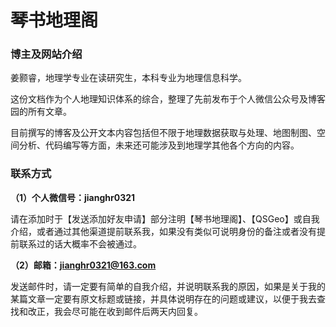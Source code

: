 # 琴书地理阁

### 博主及网站介绍

姜颢睿，地理学专业在读研究生，本科专业为地理信息科学。

这份文档作为个人地理知识体系的综合，整理了先前发布于个人微信公众号及博客园的所有文章。

目前撰写的博客及公开文本内容包括但不限于地理数据获取与处理、地图制图、空间分析、代码编写等方面，未来还可能涉及到地理学其他各个方向的内容。

### 联系方式

**（1）个人微信号：jianghr0321**

请在添加时于【发送添加好友申请】部分注明【琴书地理阁】、【QSGeo】或自我介绍，或者通过其他渠道提前联系我，如果没有类似可说明身份的备注或者没有提前联系过的话大概率不会被通过。

**（2）邮箱：jianghr0321@163.com**

发送邮件时，请一定要有简单的自我介绍，并说明联系我的原因，如果是关于我的某篇文章一定要有原文标题或链接，并具体说明存在的问题或建议，以便于我去查找和改正，我会尽可能在收到邮件后两天内回复。
